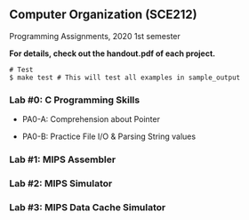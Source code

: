 ## Computer Organization (SCE212)

Programming Assignments, 2020 1st semester

**For details, check out the handout.pdf of each project.**

```shell
# Test
$ make test # This will test all examples in sample_output
```

### Lab #0: C Programming Skills
  * PA0-A: Comprehension about Pointer

  * PA0-B: Practice File I/O & Parsing String values

### Lab #1: MIPS Assembler

### Lab #2: MIPS Simulator

### Lab #3: MIPS Data Cache Simulator




